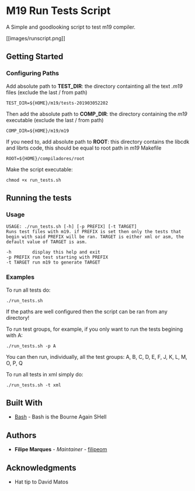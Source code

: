 # M19 Run Tests Script

A Simple and goodlooking script to test m19 compiler.

[[images/runscript.png]]

## Getting Started

### Configuring Paths

Add absolute path to **TEST_DIR**: the directory containting all the text *.m19* files (exclude the last / from path)

```
TEST_DIR=${HOME}/m19/tests-201903052202
```

Then add the absolute path to **COMP_DIR**: the directory containing the *m19* executable (exclude the last / from path)

```
COMP_DIR=${HOME}/m19/m19
```

If you need to, add absolute path to **ROOT**: this directory contains the libcdk and librts code, this should be equal to root path in *m19* Makefile

```
ROOT=${HOME}/compiladores/root
```

Make the script executable:

```
chmod +x run_tests.sh
```

## Running the tests

### Usage

```
USAGE: ./run_tests.sh [-h] [-p PREFIX] [-t TARGET]
Runs test files with m19. if PREFIX is set then only the tests that
begin with said PREFIX will be ran. TARGET is either xml or asm, the
default value of TARGET is asm.

-h        display this help and exit
-p PREFIX run test starting with PREFIX
-t TARGET run m19 to generate TARGET

```

### Examples

To run all tests do:

```
./run_tests.sh
```

If the paths are well configured then the script can be ran from any directory!

To run test groups, for example, if you only want to run the tests begining with A:

```
./run_tests.sh -p A
```

You can then run, individually, all the test groups: A, B, C, D, E, F, J, K, L, M, O, P, Q

To run all tests in xml simply do:

```
./run_tests.sh -t xml
```

## Built With

* [Bash](https://www.gnu.org/software/bash/) - Bash is the Bourne Again SHell

## Authors

* **Filipe Marques** - *Maintainer* - [filipeom](https://github.com/filipeom)

## Acknowledgments

* Hat tip to David Matos
